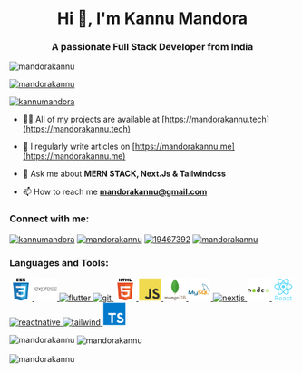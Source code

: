 <h1 align="center">Hi 👋, I'm Kannu Mandora</h1>
<h3 align="center">A passionate Full Stack Developer from India</h3>

<p align="left"> <img src="https://komarev.com/ghpvc/?username=mandorakannu&label=Profile%20views&color=0e75b6&style=flat" alt="mandorakannu" /> </p>

<p align="left"> <a href="https://github.com/ryo-ma/github-profile-trophy"><img src="https://github-profile-trophy.vercel.app/?username=mandorakannu" alt="mandorakannu" /></a> </p>

<p align="left"> <a href="https://twitter.com/kannumandora" target="blank"><img src="https://img.shields.io/twitter/follow/kannumandora?logo=twitter&style=for-the-badge" alt="kannumandora" /></a> </p>

- 👨‍💻 All of my projects are available at [https://mandorakannu.tech](https://mandorakannu.tech)

- 📝 I regularly write articles on [https://mandorakannu.me](https://mandorakannu.me)

- 💬 Ask me about **MERN STACK, Next.Js & Tailwindcss**

- 📫 How to reach me **mandorakannu@gmail.com**

<h3 align="left">Connect with me:</h3>
<p align="left">
<a href="https://twitter.com/mandorakannu" target="blank"><img align="center" src="https://raw.githubusercontent.com/rahuldkjain/github-profile-readme-generator/master/src/images/icons/Social/twitter.svg" alt="kannumandora" height="30" width="40" /></a>
<a href="https://linkedin.com/in/mandorakannu" target="blank"><img align="center" src="https://raw.githubusercontent.com/rahuldkjain/github-profile-readme-generator/master/src/images/icons/Social/linked-in-alt.svg" alt="mandorakannu" height="30" width="40" /></a>
<a href="https://stackoverflow.com/users/19467392" target="blank"><img align="center" src="https://raw.githubusercontent.com/rahuldkjain/github-profile-readme-generator/master/src/images/icons/Social/stack-overflow.svg" alt="19467392" height="30" width="40" /></a>
<a href="https://instagram.com/mandorakannu" target="blank"><img align="center" src="https://raw.githubusercontent.com/rahuldkjain/github-profile-readme-generator/master/src/images/icons/Social/instagram.svg" alt="mandorakannu" height="30" width="40" /></a>
</p>

<h3 align="left">Languages and Tools:</h3>
<p align="left"> <a href="https://www.w3schools.com/css/" target="_blank" rel="noreferrer"> <img src="https://raw.githubusercontent.com/devicons/devicon/master/icons/css3/css3-original-wordmark.svg" alt="css3" width="40" height="40"/> </a> <a href="https://expressjs.com" target="_blank" rel="noreferrer"> <img src="https://raw.githubusercontent.com/devicons/devicon/master/icons/express/express-original-wordmark.svg" alt="express" width="40" height="40"/> </a> <a href="https://flutter.dev" target="_blank" rel="noreferrer"> <img src="https://www.vectorlogo.zone/logos/flutterio/flutterio-icon.svg" alt="flutter" width="40" height="40"/> </a> <a href="https://git-scm.com/" target="_blank" rel="noreferrer"> <img src="https://www.vectorlogo.zone/logos/git-scm/git-scm-icon.svg" alt="git" width="40" height="40"/> </a> <a href="https://www.w3.org/html/" target="_blank" rel="noreferrer"> <img src="https://raw.githubusercontent.com/devicons/devicon/master/icons/html5/html5-original-wordmark.svg" alt="html5" width="40" height="40"/> </a> <a href="https://developer.mozilla.org/en-US/docs/Web/JavaScript" target="_blank" rel="noreferrer"> <img src="https://raw.githubusercontent.com/devicons/devicon/master/icons/javascript/javascript-original.svg" alt="javascript" width="40" height="40"/> </a> <a href="https://www.mongodb.com/" target="_blank" rel="noreferrer"> <img src="https://raw.githubusercontent.com/devicons/devicon/master/icons/mongodb/mongodb-original-wordmark.svg" alt="mongodb" width="40" height="40"/> </a> <a href="https://www.mysql.com/" target="_blank" rel="noreferrer"> <img src="https://raw.githubusercontent.com/devicons/devicon/master/icons/mysql/mysql-original-wordmark.svg" alt="mysql" width="40" height="40"/> </a> <a href="https://nextjs.org/" target="_blank" rel="noreferrer"> <img src="https://cdn.worldvectorlogo.com/logos/nextjs-2.svg" alt="nextjs" width="40" height="40"/> </a> <a href="https://nodejs.org" target="_blank" rel="noreferrer"> <img src="https://raw.githubusercontent.com/devicons/devicon/master/icons/nodejs/nodejs-original-wordmark.svg" alt="nodejs" width="40" height="40"/> </a> <a href="https://reactjs.org/" target="_blank" rel="noreferrer"> <img src="https://raw.githubusercontent.com/devicons/devicon/master/icons/react/react-original-wordmark.svg" alt="react" width="40" height="40"/> </a> <a href="https://reactnative.dev/" target="_blank" rel="noreferrer"> <img src="https://reactnative.dev/img/header_logo.svg" alt="reactnative" width="40" height="40"/> </a> <a href="https://tailwindcss.com/" target="_blank" rel="noreferrer"> <img src="https://www.vectorlogo.zone/logos/tailwindcss/tailwindcss-icon.svg" alt="tailwind" width="40" height="40"/> </a> <a href="https://www.typescriptlang.org/" target="_blank" rel="noreferrer"> <img src="https://raw.githubusercontent.com/devicons/devicon/master/icons/typescript/typescript-original.svg" alt="typescript" width="40" height="40"/> </a> </p>

<p><img align="left" src="https://github-readme-stats.vercel.app/api/top-langs?username=mandorakannu&show_icons=true&locale=en&layout=compact" alt="mandorakannu" /></p>

<p>&nbsp;<img align="center" src="https://github-readme-stats.vercel.app/api?username=mandorakannu&show_icons=true&locale=en" alt="mandorakannu" /></p>

<p><img align="center" src="https://github-readme-streak-stats.herokuapp.com/?user=mandorakannu&" alt="mandorakannu" /></p>

